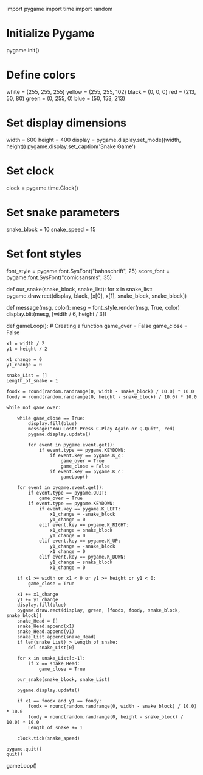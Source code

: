 import pygame
import time
import random

# Initialize Pygame
pygame.init()

# Define colors
white = (255, 255, 255)
yellow = (255, 255, 102)
black = (0, 0, 0)
red = (213, 50, 80)
green = (0, 255, 0)
blue = (50, 153, 213)

# Set display dimensions
width = 600
height = 400
display = pygame.display.set_mode((width, height))
pygame.display.set_caption('Snake Game')

# Set clock
clock = pygame.time.Clock()

# Set snake parameters
snake_block = 10
snake_speed = 15

# Set font styles
font_style = pygame.font.SysFont("bahnschrift", 25)
score_font = pygame.font.SysFont("comicsansms", 35)

def our_snake(snake_block, snake_list):
    for x in snake_list:
        pygame.draw.rect(display, black, [x[0], x[1], snake_block, snake_block])

def message(msg, color):
    mesg = font_style.render(msg, True, color)
    display.blit(mesg, [width / 6, height / 3])

def gameLoop():  # Creating a function
    game_over = False
    game_close = False

    x1 = width / 2
    y1 = height / 2

    x1_change = 0
    y1_change = 0

    snake_List = []
    Length_of_snake = 1

    foodx = round(random.randrange(0, width - snake_block) / 10.0) * 10.0
    foody = round(random.randrange(0, height - snake_block) / 10.0) * 10.0

    while not game_over:

        while game_close == True:
            display.fill(blue)
            message("You Lost! Press C-Play Again or Q-Quit", red)
            pygame.display.update()

            for event in pygame.event.get():
                if event.type == pygame.KEYDOWN:
                    if event.key == pygame.K_q:
                        game_over = True
                        game_close = False
                    if event.key == pygame.K_c:
                        gameLoop()

        for event in pygame.event.get():
            if event.type == pygame.QUIT:
                game_over = True
            if event.type == pygame.KEYDOWN:
                if event.key == pygame.K_LEFT:
                    x1_change = -snake_block
                    y1_change = 0
                elif event.key == pygame.K_RIGHT:
                    x1_change = snake_block
                    y1_change = 0
                elif event.key == pygame.K_UP:
                    y1_change = -snake_block
                    x1_change = 0
                elif event.key == pygame.K_DOWN:
                    y1_change = snake_block
                    x1_change = 0

        if x1 >= width or x1 < 0 or y1 >= height or y1 < 0:
            game_close = True

        x1 += x1_change
        y1 += y1_change
        display.fill(blue)
        pygame.draw.rect(display, green, [foodx, foody, snake_block, snake_block])
        snake_Head = []
        snake_Head.append(x1)
        snake_Head.append(y1)
        snake_List.append(snake_Head)
        if len(snake_List) > Length_of_snake:
            del snake_List[0]

        for x in snake_List[:-1]:
            if x == snake_Head:
                game_close = True

        our_snake(snake_block, snake_List)

        pygame.display.update()

        if x1 == foodx and y1 == foody:
            foodx = round(random.randrange(0, width - snake_block) / 10.0) * 10.0
            foody = round(random.randrange(0, height - snake_block) / 10.0) * 10.0
            Length_of_snake += 1

        clock.tick(snake_speed)

    pygame.quit()
    quit()

gameLoop()
